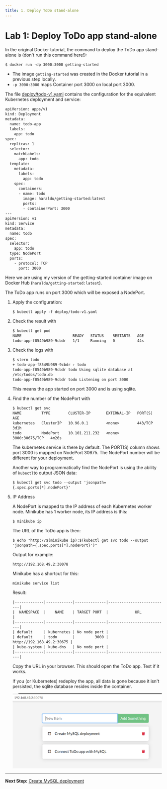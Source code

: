 ```yaml
---
title: 1. Deploy ToDo stand-alone
---
```


# Lab 1: Deploy ToDo app stand-alone

In the original Docker tutorial, the command to deploy the ToDo app stand-alone is (don't run this command here!):

```
$ docker run -dp 3000:3000 getting-started
```

* The image `getting-started` was created in the Docker tutorial in a previous step locally.
* `-p 3000:3000` maps Container port 3000 on local port 3000.

The file [deploy/todo-v1.yaml](../deploy/todo-v1.yaml) contains the configuration for the equivalent Kubernetes deployment and service:

```
apiVersion: apps/v1
kind: Deployment
metadata:
  name: todo-app
  labels:
    app: todo
spec:
  replicas: 1
  selector:
    matchLabels:
      app: todo
  template:
    metadata:
      labels:
        app: todo
    spec:
      containers:
      - name: todo
        image: haraldu/getting-started:latest
        ports:
        - containerPort: 3000
---
apiVersion: v1
kind: Service
metadata:
  name: todo
spec:
  selector:
    app: todo
  type: NodePort
  ports:
    - protocol: TCP
      port: 3000
```

Here we are using my version of the getting-started container image on Docker Hub (`haraldu/getting-started:latest`).

The ToDo app runs on port 3000 which will be exposed a NodePort.

1. Apply the configuration:

    ```
    $ kubectl apply -f deploy/todo-v1.yaml
    ```

2. Check the result with

    ```
    $ kubectl get pod
    NAME                       READY   STATUS    RESTARTS   AGE
    todo-app-f8549b989-9cbdr   1/1     Running   0          44s
    ```

3. Check the logs with

    ```
    $ stern todo
    + todo-app-f8549b989-9cbdr › todo
    todo-app-f8549b989-9cbdr todo Using sqlite database at /etc/todos/todo.db
    todo-app-f8549b989-9cbdr todo Listening on port 3000
    ```

    This means the app started on port 3000 and is using sqlite.

4. Find the number of the NodePort with

    ```
    $ kubectl get svc
    NAME         TYPE        CLUSTER-IP       EXTERNAL-IP   PORT(S)          AGE
    kubernetes   ClusterIP   10.96.0.1        <none>        443/TCP          3d1h
    todo         NodePort    10.101.211.232   <none>        3000:30675/TCP   4m26s
    ```

    The kubernetes service is there by default.
    The PORT(S) column shows port 3000 is mapped on NodePort 30675. The NodePort number will be different for your deployment.

    Another way to programmatically find the NodePort is using the ability of `kubectl`to output JSON data:

    ```
    $ kubectl get svc todo --output 'jsonpath={.spec.ports[*].nodePort}'
    ```

5. IP Address

    A NodePort is mapped to the IP address of each Kubernetes worker node. Minikube has 1 worker node, its IP address is this:

    ```
    $ minikube ip
    ```

    The URL of the ToDo app is then:

    ``` 
    $ echo "http://$(minikube ip):$(kubectl get svc todo --output 'jsonpath={.spec.ports[*].nodePort}')"
    ```

    Output for example:
    ```
    http://192.168.49.2:30078
    ```

    Minikube has a shortcut for this:

    ```
    minikube service list
    ```

    Result:

    ```
    |-------------|------------|--------------|---------------------------|
    |  NAMESPACE  |    NAME    | TARGET PORT  |            URL            |
    |-------------|------------|--------------|---------------------------|
    | default     | kubernetes | No node port |
    | default     | todo       |         3000 | http://192.168.49.2:30675 |
    | kube-system | kube-dns   | No node port |
    |-------------|------------|--------------|---------------------------|
    ```

    Copy the URL in your browser. This should open the ToDo app. Test if it works. 

    If you (or Kubernetes) redeploy the app, all data is gone because it isn't persisted, the sqlite database resides inside the container.

    ![](todo-app.png)

---

**Next Step:** [Create MySQL deployment](lab2.md) 
